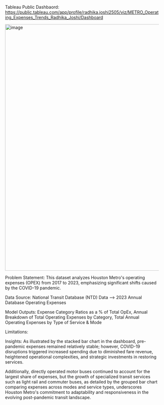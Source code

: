 Tableau Public Dashbaord: https://public.tableau.com/app/profile/radhika.joshi2505/viz/METRO_Operating_Expenses_Trends_Radhika_Joshi/Dashboard

<img width="808" alt="image" src="https://github.com/user-attachments/assets/dd0a8275-77c3-4a7f-a692-996590fa2dba" />

Problem Statement: This dataset analyzes Houston Metro's operating expenses (OPEX) from 2017 to 2023, emphasizing significant shifts caused by the COVID-19 pandemic. 

Data Source: National Transit Database (NTD) Data --> 2023 Annual Database Operating Expenses

Model Outputs: Expense Category Ratios as a % of Total OpEx, Annual Breakdown of Total Operating Expenses by Category, Total Annual Operating Expenses by Type of Service & Mode

Limitations: 

Insights: As illustrated by the stacked bar chart in the dashboard, pre-pandemic expenses remained relatively stable; however, COVID-19 disruptions triggered increased spending due to diminished fare revenue, heightened operational complexities, and strategic investments in restoring services. 

Additionally, directly operated motor buses continued to account for the largest share of expenses, but the growth of specialized transit services such as light rail and commuter buses, as detailed by the grouped bar chart comparing expenses across modes and service types, underscores Houston Metro's commitment to adaptability and responsiveness in the evolving post-pandemic transit landscape.
